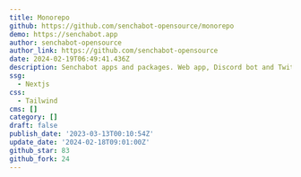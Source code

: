 ```yaml
---
title: Monorepo
github: https://github.com/senchabot-opensource/monorepo
demo: https://senchabot.app
author: senchabot-opensource
author_link: https://github.com/senchabot-opensource
date: 2024-02-19T06:49:41.436Z
description: Senchabot apps and packages. Web app, Discord bot and Twitch bot monorepo
ssg:
  - Nextjs
css:
  - Tailwind
cms: []
category: []
draft: false
publish_date: '2023-03-13T00:10:54Z'
update_date: '2024-02-18T09:01:00Z'
github_star: 83
github_fork: 24
---
```

